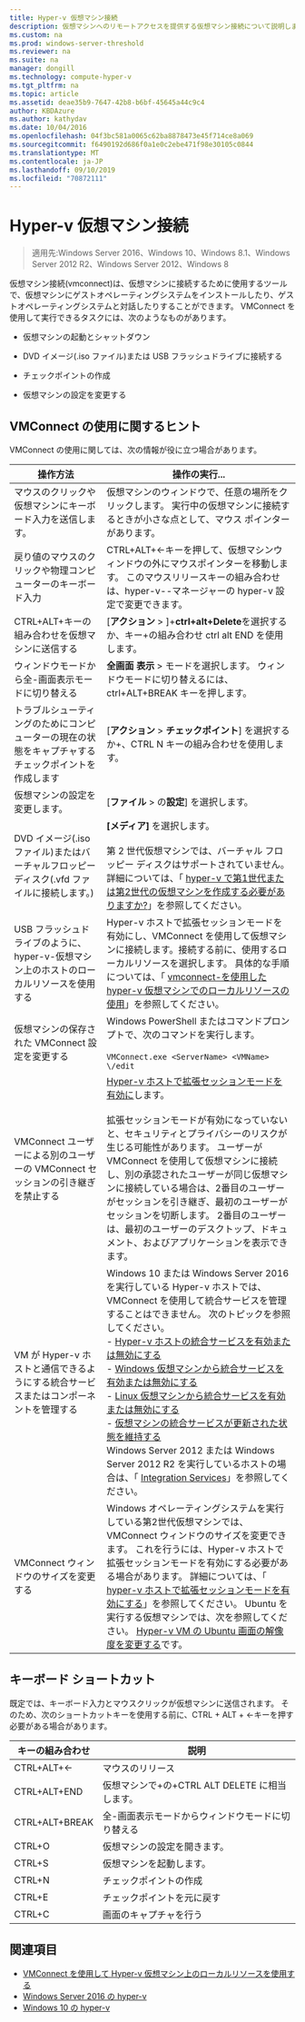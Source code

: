 ```yaml
---
title: Hyper-v 仮想マシン接続
description: 仮想マシンへのリモートアクセスを提供する仮想マシン接続について説明します。 仮想マシンへの Ctrl + Alt-Delete の送信など、一般的なタスクの実行方法の詳細について説明します。
ms.custom: na
ms.prod: windows-server-threshold
ms.reviewer: na
ms.suite: na
manager: dongill
ms.technology: compute-hyper-v
ms.tgt_pltfrm: na
ms.topic: article
ms.assetid: deae35b9-7647-42b8-b6bf-45645a44c9c4
author: KBDAzure
ms.author: kathydav
ms.date: 10/04/2016
ms.openlocfilehash: 04f3bc581a0065c62ba8878473e45f714ce8a069
ms.sourcegitcommit: f6490192d686f0a1e0c2ebe471f98e30105c0844
ms.translationtype: MT
ms.contentlocale: ja-JP
ms.lasthandoff: 09/10/2019
ms.locfileid: "70872111"
---
```

# <a name="hyper-v-virtual-machine-connection"></a>Hyper-v 仮想マシン接続

>適用先:Windows Server 2016、Windows 10、Windows 8.1、Windows Server 2012 R2、Windows Server 2012、Windows 8

仮想マシン接続\(vmconnect\)は、仮想マシンに接続するために使用するツールで、仮想マシンにゲストオペレーティングシステムをインストールしたり、ゲストオペレーティングシステムと対話したりすることができます。 VMConnect を使用して実行できるタスクには、次のようなものがあります。  
  
-   仮想マシンの起動とシャットダウン  
  
-   DVD イメージ\(.iso ファイル\)または USB フラッシュドライブに接続する  
  
-   チェックポイントの作成  
  
-   仮想マシンの設定を変更する  
    
## <a name="tips-for-using-vmconnect"></a>VMConnect の使用に関するヒント  
VMConnect の使用に関しては、次の情報が役に立つ場合があります。  
  
|操作方法|操作の実行...|  
|---------------|------------|  
|マウスのクリックや仮想マシンにキーボード入力を送信します。|仮想マシンのウィンドウで、任意の場所をクリックします。 実行中の仮想マシンに接続するときが小さな点として、マウス ポインターがあります。|  
|戻り値のマウスのクリックや物理コンピューターのキーボード入力|CTRL\+ALT\+←キーを押して、仮想マシンウィンドウの外にマウスポインターを移動します。 このマウスリリースキーの組み合わせは、hyper-v\-\-マネージャーの hyper-v 設定で変更できます。|  
|CTRL\+ALT\+キーの組み合わせを仮想マシンに送信する|[**アクション** > ]\+**ctrl\+alt\+Delete**を選択するか、キー\+の組み合わせ ctrl alt END を使用します。|  
|ウィンドウモードから全\-画面表示モードに切り替える|**全画面** **表示** > モードを選択します。 ウィンドウモードに切り替えるには、ctrl\+ALT\+BREAK キーを押します。|  
|トラブルシューティングのためにコンピューターの現在の状態をキャプチャするチェックポイントを作成します|[**アクション** > **チェックポイント**] を選択するか\+、CTRL N キーの組み合わせを使用します。|  
|仮想マシンの設定を変更します。|[**ファイル** > の**設定**] を選択します。|  
|DVD イメージ\(.iso ファイル\)またはバーチャルフロッピーディスク\(.vfd ファイルに接続します。\)|**[メディア]** を選択します。<br /><br />第 2 世代仮想マシンでは、バーチャル フロッピー ディスクはサポートされていません。 詳細については、「 [hyper-v で第1世代または第2世代の仮想マシンを作成する必要がありますか?](../plan/Should-I-create-a-generation-1-or-2-virtual-machine-in-Hyper-V.md)」を参照してください。|  
|USB フラッシュドライブのように、hyper-v\-仮想マシン上のホストのローカルリソースを使用する|Hyper-v ホストで拡張セッションモードを有効にし、VMConnect を使用して仮想マシンに接続します。接続する前に、使用するローカルリソースを選択します。 具体的な手順については、「 [vmconnect\-を使用した hyper-v 仮想マシンでのローカルリソースの使用](Use-local-resources-on-Hyper-V-virtual-machine-with-VMConnect.md)」を参照してください。|  
|仮想マシンの保存された VMConnect 設定を変更する|Windows PowerShell またはコマンドプロンプトで、次のコマンドを実行します。<br /><br />`VMConnect.exe <ServerName> <VMName> \/edit`|  
|VMConnect ユーザーによる別のユーザーの VMConnect セッションの引き継ぎを禁止する|[Hyper-v ホストで拡張セッションモードを有効に](Use-local-resources-on-Hyper-V-virtual-machine-with-VMConnect.md#turn-on-enhanced-session-mode-on-a-hyper-v-host)します。<br /><br />拡張セッションモードが有効になっていないと、セキュリティとプライバシーのリスクが生じる可能性があります。 ユーザーが VMConnect を使用して仮想マシンに接続し、別の承認されたユーザーが同じ仮想マシンに接続している場合は、2番目のユーザーがセッションを引き継ぎ、最初のユーザーがセッションを切断します。 2番目のユーザーは、最初のユーザーのデスクトップ、ドキュメント、およびアプリケーションを表示できます。|
|VM が Hyper-v ホストと通信できるようにする統合サービスまたはコンポーネントを管理する| Windows 10 または Windows Server 2016 を実行している Hyper-v ホストでは、VMConnect を使用して統合サービスを管理することはできません。 次のトピックを参照してください。 <br />- [Hyper-v ホストの統合サービスを有効または無効にする](https://msdn.microsoft.com/virtualization/hyperv_on_windows/user_guide/managing_ics) <br />- [Windows 仮想マシンから統合サービスを有効または無効にする](https://msdn.microsoft.com/virtualization/hyperv_on_windows/user_guide/managing_ics#manage-integration-services-from-guest-os-windows)<br />- [Linux 仮想マシンから統合サービスを有効または無効にする](https://msdn.microsoft.com/virtualization/hyperv_on_windows/user_guide/managing_ics#manage-integration-services-from-guest-os-linux) <br />- [仮想マシンの統合サービスが更新された状態を維持する](https://msdn.microsoft.com/virtualization/hyperv_on_windows/user_guide/managing_ics#integration-service-maintenance)  <br />Windows Server 2012 または Windows Server 2012 R2 を実行しているホストの場合は、「 [Integration Services](https://technet.microsoft.com/library/dn798297(v=ws.11).aspx)」を参照してください。|
|VMConnect ウィンドウのサイズを変更する|Windows オペレーティングシステムを実行している第2世代仮想マシンでは、VMConnect ウィンドウのサイズを変更できます。 これを行うには、Hyper-v ホストで拡張セッションモードを有効にする必要がある場合があります。 詳細については、「 [hyper-v ホストで拡張セッションモードを有効にする](Use-local-resources-on-Hyper-V-virtual-machine-with-VMConnect.md#turn-on-enhanced-session-mode-on-a-hyper-v-host)」を参照してください。 Ubuntu を実行する仮想マシンでは、次を参照してください。 [Hyper-v VM の Ubuntu 画面の解像度を変更する](https://blogs.msdn.microsoft.com/virtual_pc_guy/2014/09/19/changing-ubuntu-screen-resolution-in-a-hyper-v-vm/)です。|


## <a name="keyboard-shortcuts"></a>キーボード ショートカット  
既定では、キーボード入力とマウスクリックが仮想マシンに送信されます。 そのため、次のショートカットキーを使用する前に、CTRL + ALT + ←キーを押す必要がある場合があります。 

|キーの組み合わせ|説明|  
|-------------------|---------------|  
|CTRL\+ALT\+←|マウスのリリース|  
|CTRL\+ALT\+END|仮想マシンで\+の\+CTRL ALT DELETE に相当します。|  
|CTRL\+ALT\+BREAK|全\-画面表示モードからウィンドウモードに切り替える|  
|CTRL\+O|仮想マシンの設定を開きます。|  
|CTRL\+S|仮想マシンを起動します。|  
|CTRL\+N|チェックポイントの作成|  
|CTRL\+E|チェックポイントを元に戻す|  
|CTRL\+C|画面のキャプチャを行う|  

## <a name="see-also"></a>関連項目  
-   [VMConnect を使用して Hyper-v 仮想マシン上のローカルリソースを使用する](Use-local-resources-on-Hyper-V-virtual-machine-with-VMConnect.md)  
-   [Windows Server 2016 の hyper-v](../Hyper-V-on-Windows-Server.md)  
-   [Windows 10 の hyper-v](https://msdn.microsoft.com/virtualization/hyperv_on_windows/windows_welcome)  
  
  
